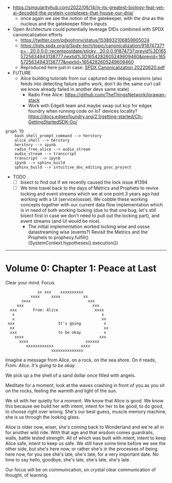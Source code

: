 - https://singularityhub.com/2022/06/14/in-its-greatest-biology-feat-yet-ai-decoded-the-protein-complexes-that-house-our-dna/
  - once again we see the notion of the gatekeeper, with the dna as the nucleus and the gatekeeper filters inputs
- Open Architecture could potentially leverage DIDs combined with SPDX canonicalization efforts
  - https://twitter.com/pdxjohnny/status/1538932106859905024
  - https://lists.spdx.org/g/Spdx-tech/topic/canonicalization/91874737?p=,,,20,0,0,0::recentpostdate/sticky,,,20,0,0,91874737,previd%3D1655725634943138777,nextid%3D1654282605249609460&previd=1655725634943138777&nextid=1654282605249609460
  - Reproduced here just in case: [SPDX Canonicalization 20220620.pdf](https://github.com/intel/dffml/files/8942540/SPDX.Canonicalization.20220620.pdf)
- FUTURE
  - Alice building tutorials from our captured dev debug sessions (also feeds into detecting failure paths work, don't do the same curl call we know already failed in another devs same state)
    - Radio Free Alice: https://github.com/TheThingsNetwork/lorawan-stack
    - Work with EdgeX team and maybe swap out kcp for edgex foundry when running code on IoT devices locality? https://docs.edgexfoundry.org/2.1/getting-started/Ch-GettingStartedSDK-Go/

```mermaid
graph TD
    bash_shell_prompt_command --> herstory
    alice_shell --> herstory
    herstory --> ipynb
    radio_free_alice --> audio_stream
    audio_stream --> transcript
    transcript --> ipynb
    ipynb --> sphinx_build
    sphinx_build --> intuitive_doc_editing_gsoc_project
```

- TODO
  - [ ] bisect to find out if we recently caused the lock issue #1394
  - [ ] We time travel back to the days of Metrics and Prophets to revive locking and event streams which we at one point 3 years ago had working with a UI (service/ossse). We cobble these working concepts together with our current data flow implementation which is in need of both working locking (due to that one bug, let's still bisect first in case we don't need to pull out the locking part), and event streams (and UI would be nice).
    - The initial implementation worked locking wise and ossse datastreaming wise (events?) Revisit the Metrics and the Prophets to prophecy.fulfill() (SystemContext.hypotheses().execution())

---

# Volume 0: Chapter 1: Peace at Last

Clear your mind. Focus.

```
              xx xxx    xxxxxxxxxx
           xxxx     xxxx          xx
       xxxx                         xxx
     xxx                              xxx
  xxx       From: Alice                xxxx
   x                                      x
   x                                      xx
 xxx                   It's going          x
  xx                                       xx
  xxx                  to be okay          x
    xxxx                                 xxx
      xxxx                         xxxxxx
         xxxxxxxxxxxx            xxxx
                    xxxxxxxxxxxxxx
```

Imagine a message from Alice, on a rock, on the sea shore. On
it reads, *From: Alice. It's going to be okay.*

We pick up a the shell of a sand dollar once filled with angels.

Meditate for a moment, look at the waves crashing in front of you
as you sit on the rocks, feeling the warmth and light of the sun.

We sit with her quietly for a moment. We know that Alice is
good. We know this because we build her with intent, intent
for her to be good, to do good, to choose right over wrong.
She's our best guess, muscle memory machine, she is us through
the looking glass.

Alice is older now, wiser, she's coming back to Wonderland and
we're all in for another wild ride. With that age and that
wisdom comes guardrails, walls, battle tested strength. All
of which was built with intent, intent to keep Alice safe,
intent to keep us safe. We still have some time before we see
the other side, but she's here now, or rather she's in the
processes of being here now, for you see she's late, she's
late, for a very important date. No time to say hello, goodbye,
she's late, she's late, she's late.

Our focus will be on communication, on crystal clear communication
of thought, of learning.